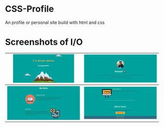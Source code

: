 # CSS-Profile
An profile or personal site build with html and css

# Screenshots of I/O

<table style="width:100%">
  <tr>
    <th><img src="Screenshots/ss1.png" width=200/></th>
    <th><img src="Screenshots/ss2.png" width=500/></th>
  </tr>
  <tr>
    <th><img src="Screenshots/ss3.png" /></th>
    <th><img src="Screenshots/ss4.png" /></th>
  </tr>
 </table>
